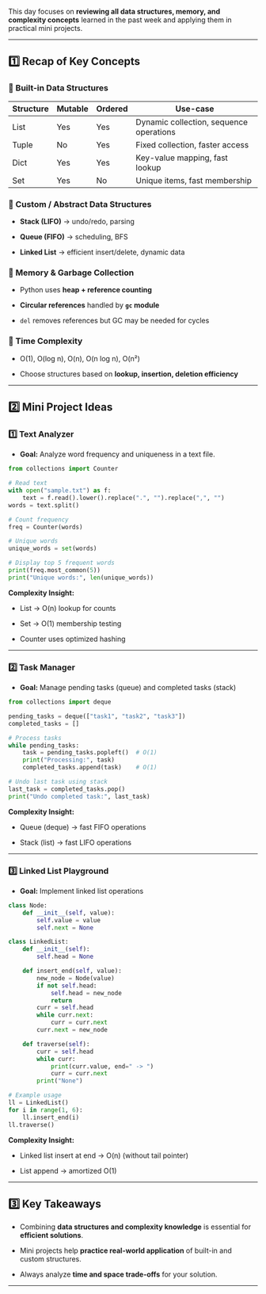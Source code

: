 This day focuses on **reviewing all data structures, memory, and complexity concepts** learned in the past week and applying them in practical mini projects.

---

## 1️⃣ Recap of Key Concepts

### 🔹 Built-in Data Structures

|Structure|Mutable|Ordered|Use-case|
|---|---|---|---|
|List|Yes|Yes|Dynamic collection, sequence operations|
|Tuple|No|Yes|Fixed collection, faster access|
|Dict|Yes|Yes|Key-value mapping, fast lookup|
|Set|Yes|No|Unique items, fast membership|

### 🔹 Custom / Abstract Data Structures

- **Stack (LIFO)** → undo/redo, parsing
    
- **Queue (FIFO)** → scheduling, BFS
    
- **Linked List** → efficient insert/delete, dynamic data
    

### 🔹 Memory & Garbage Collection

- Python uses **heap + reference counting**
    
- **Circular references** handled by **`gc` module**
    
- `del` removes references but GC may be needed for cycles
    

### 🔹 Time Complexity

- O(1), O(log n), O(n), O(n log n), O(n²)
    
- Choose structures based on **lookup, insertion, deletion efficiency**
    

---

## 2️⃣ Mini Project Ideas

### 1️⃣ Text Analyzer

- **Goal:** Analyze word frequency and uniqueness in a text file.
    

```python
from collections import Counter

# Read text
with open("sample.txt") as f:
    text = f.read().lower().replace(".", "").replace(",", "")
words = text.split()

# Count frequency
freq = Counter(words)

# Unique words
unique_words = set(words)

# Display top 5 frequent words
print(freq.most_common(5))
print("Unique words:", len(unique_words))
```

**Complexity Insight:**

- List → O(n) lookup for counts
    
- Set → O(1) membership testing
    
- Counter uses optimized hashing
    

---

### 2️⃣ Task Manager

- **Goal:** Manage pending tasks (queue) and completed tasks (stack)
    

```python
from collections import deque

pending_tasks = deque(["task1", "task2", "task3"])
completed_tasks = []

# Process tasks
while pending_tasks:
    task = pending_tasks.popleft()  # O(1)
    print("Processing:", task)
    completed_tasks.append(task)    # O(1)

# Undo last task using stack
last_task = completed_tasks.pop()
print("Undo completed task:", last_task)
```

**Complexity Insight:**

- Queue (deque) → fast FIFO operations
    
- Stack (list) → fast LIFO operations
    

---

### 3️⃣ Linked List Playground

- **Goal:** Implement linked list operations
    

```python
class Node:
    def __init__(self, value):
        self.value = value
        self.next = None

class LinkedList:
    def __init__(self):
        self.head = None

    def insert_end(self, value):
        new_node = Node(value)
        if not self.head:
            self.head = new_node
            return
        curr = self.head
        while curr.next:
            curr = curr.next
        curr.next = new_node

    def traverse(self):
        curr = self.head
        while curr:
            print(curr.value, end=" -> ")
            curr = curr.next
        print("None")

# Example usage
ll = LinkedList()
for i in range(1, 6):
    ll.insert_end(i)
ll.traverse()
```

**Complexity Insight:**

- Linked list insert at end → O(n) (without tail pointer)
    
- List append → amortized O(1)
    

---

## 3️⃣ Key Takeaways

- Combining **data structures and complexity knowledge** is essential for **efficient solutions**.
    
- Mini projects help **practice real-world application** of built-in and custom structures.
    
- Always analyze **time and space trade-offs** for your solution.
    

---
